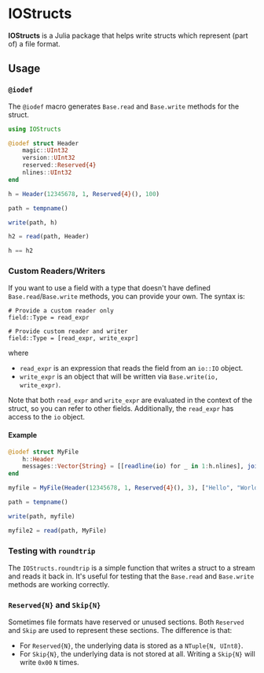 # IOStructs

**IOStructs** is a Julia package that helps write structs which represent (part of) a file format.

## Usage

### `@iodef`

The `@iodef` macro generates `Base.read` and `Base.write` methods for the struct.

```julia
using IOStructs

@iodef struct Header
    magic::UInt32
    version::UInt32
    reserved::Reserved{4}
    nlines::UInt32
end

h = Header(12345678, 1, Reserved{4}(), 100)

path = tempname()

write(path, h)

h2 = read(path, Header)

h == h2
```

### Custom Readers/Writers

If you want to use a field with a type that doesn't have defined `Base.read`/`Base.write` methods, you can provide your own.  The syntax is:

```
# Provide a custom reader only
field::Type = read_expr

# Provide custom reader and writer
field::Type = [read_expr, write_expr]
```

where

- `read_expr` is an expression that reads the field from an `io::IO` object.
- `write_expr` is an object that will be written via `Base.write(io, write_expr)`.


Note that both `read_expr` and `write_expr` are evaluated in the context of the struct, so you can refer to other fields.  Additionally, the `read_expr` has access to the `io` object.

#### Example

```julia
@iodef struct MyFile
    h::Header
    messages::Vector{String} = [[readline(io) for _ in 1:h.nlines], join(messages, '\n')]
end

myfile = MyFile(Header(12345678, 1, Reserved{4}(), 3), ["Hello", "World", "!!!"])

path = tempname()

write(path, myfile)

myfile2 = read(path, MyFile)
```

### Testing with `roundtrip`

The `IOStructs.roundtrip` is a simple function that writes a struct to a stream and reads it back in.  It's useful for testing that the `Base.read` and `Base.write` methods are working correctly.

### `Reserved{N}` and `Skip{N}`


Sometimes file formats have reserved or unused sections.  Both `Reserved` and `Skip` are used to represent these sections.  The difference is that:

- For `Reserved{N}`, the underlying data is stored as a `NTuple{N, UInt8}`.
- For `Skip{N}`, the underlying data is not stored at all.  Writing a `Skip{N}` will write `0x00` `N` times.
